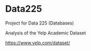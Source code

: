 # Data225

Project for Data 225 (Databases)

Analysis of the Yelp Academic Dataset 

https://www.yelp.com/dataset/
